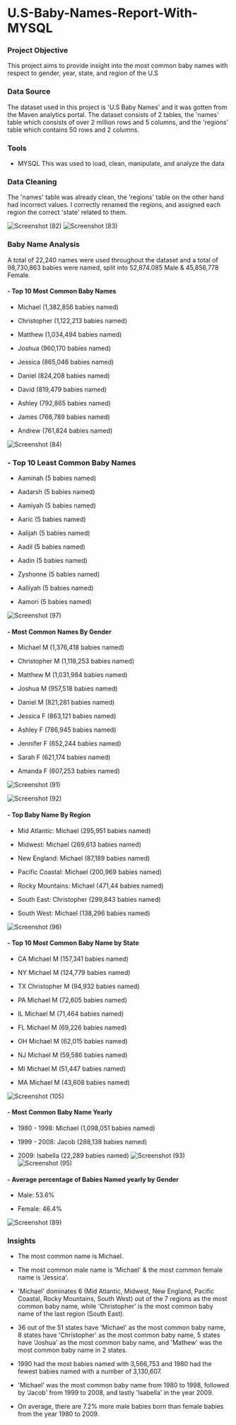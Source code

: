 # U.S-Baby-Names-Report-With-MYSQL

### Project Objective
This project aims to provide insight into the most common baby names with respect to gender, year, state, and region of the U.S

### Data Source
The dataset used in this project is 'U.S Baby Names' and it was gotten from the Maven analytics portal. The dataset consists of 2 tables, the 'names' table
which consists of over 2 million rows and 5 columns, and the 'regions' table which contains 50 rows and 2 columns.

### Tools
- MYSQL
  This was used to load, clean, manipulate, and analyze the data

### Data Cleaning
The 'names' table was already clean, the 'regions' table on the other hand had incorrect values. I correctly renamed the regions, and assigned each region
the correct 'state' related to them.

![Screenshot (82)](https://github.com/YuYunusa/U.S-Baby-Names-Report-With-MYSQL/assets/160647840/af2cec55-26f9-489c-8721-6a9e3f6ab4cc)
![Screenshot (83)](https://github.com/YuYunusa/U.S-Baby-Names-Report-With-MYSQL/assets/160647840/53e56a65-e51a-4f33-bf1a-9d4cca550036)


### Baby Name Analysis
A total of 22,240 names were used throughout the dataset and a total of 98,730,863 babies were named, split into 52,874.085 Male & 45,856,778 Female.

#### - Top 10 Most Common Baby Names
  * Michael   (1,382,856 babies named)
    
  * Christopher	(1,122,213 babies named)
    
  * Matthew	  (1,034,494 babies named)
    
  * Joshua	  (960,170 babies named)
    
  * Jessica  	(865,046 babies named)
    
  * Daniel  	(824,208 babies named)
    
  * David   	(819,479 babies named)
    
  * Ashley   	(792,865 babies named)
    
  * James   	(766,789 babies named)
    
  * Andrew  	(761,824 babies named)
    
![Screenshot (84)](https://github.com/YuYunusa/U.S-Baby-Names-Report-With-MYSQL/assets/160647840/119836d9-c046-47a9-9421-4b4e577217fc)

### - Top 10 Least Common Baby Names
  * Aaminah 	(5 babies named)
    
  * Aadarsh 	(5 babies named)
    
  * Aamiyah 	(5 babies named)
    
  * Aaric	    (5 babies named)
    
  * Aalijah	  (5 babies named)
    
  * Aadil	    (5 babies named)
    
  * Aadin	    (5 babies named)
    
  * Zyshonne	(5 babies named)
    
  * Aalliyah	(5 babies named)
    
  * Aamori   	(5 babies named)
    
![Screenshot (97)](https://github.com/YuYunusa/U.S-Baby-Names-Report-With-MYSQL/assets/160647840/3311ce55-90ae-47af-b423-393e291277bb)

#### - Most Common Names By Gender
  * Michael	    M  (1,376,418 babies named)
    
  * Christopher	M  (1,118,253 babies named)
    
  * Matthew	    M  (1,031,984 babies named)
    
  * Joshua	    M  (957,518 babies named)
    
  * Daniel    	M  (821,281 babies named)

  
  * Jessica   	F  (863,121 babies named)
    
  * Ashley    	F  (786,945 babies named)
    
  * Jennifer	  F  (652,244 babies named)
    
  * Sarah 	    F  (621,174 babies named)
    
  * Amanda    	F  (607,253 babies named)
    
![Screenshot (91)](https://github.com/YuYunusa/U.S-Baby-Names-Report-With-MYSQL/assets/160647840/5a7609bb-7b7f-432c-9406-2d894a0c3d17)

![Screenshot (92)](https://github.com/YuYunusa/U.S-Baby-Names-Report-With-MYSQL/assets/160647840/3fc99480-c653-4c69-a1fb-09aaea7af698)

#### - Top Baby Name By Region
  * Mid Atlantic: Michael	 (295,951 babies named)
     
  * Midwest: Michael (269,613 babies named)
    
  * New England: Michael (87,189 babies named)
    
  * Pacific Coastal: Michael (200,969 babies named)
    
  * Rocky Mountains: Michael (471,44 babies named)
    
  * South East:	Christopher	(299,843 babies named)
    
  * South West:	Michael	(138,296 babies named)
    
![Screenshot (96)](https://github.com/YuYunusa/U.S-Baby-Names-Report-With-MYSQL/assets/160647840/f5769c58-f98a-4f77-96bb-8dbe6e49905f)

#### - Top 10 Most Common Baby Name by State
  * CA	Michael	     M	(157,341 babies named)
    
  * NY	Michael	     M	(124,779 babies named)
     
  * TX	Christopher  M	(94,932 babies named)
    
  * PA	Michael	     M	(72,605 babies named)
      
  * IL	Michael	     M	(71,464 babies named)
    
  * FL	Michael	     M	(69,226 babies named)
    
  * OH	Michael	     M	(62,015 babies named)
    
  * NJ	Michael	     M	(59,586 babies named)
    
  * MI	Michael	     M	(51,447 babies named)
    
  * MA	Michael	     M	(43,608 babies named)
    
![Screenshot (105)](https://github.com/YuYunusa/U.S-Baby-Names-Report-With-MYSQL/assets/160647840/00774753-0ebc-49d4-b7dd-e143df98cac2)


#### - Most Common Baby Name Yearly
 * 1980 - 1998: Michael (1,098,051 babies named)
   
 * 1999 - 2008: Jacob (288,138 babies named)
   
 * 2009: Isabella (22,289 babies named)
![Screenshot (93)](https://github.com/YuYunusa/U.S-Baby-Names-Report-With-MYSQL/assets/160647840/0672cf5b-3329-4eee-8d4e-55c45212a870)
![Screenshot (95)](https://github.com/YuYunusa/U.S-Baby-Names-Report-With-MYSQL/assets/160647840/a4a98039-1073-4738-a586-43acffc573d3)

#### - Average percentage of Babies Named yearly by Gender
  * Male:  53.6%
    
  * Female:  46.4%

![Screenshot (89)](https://github.com/YuYunusa/U.S-Baby-Names-Report-With-MYSQL/assets/160647840/86c42301-3f46-46d4-8e13-e654890f21c0)

### Insights
- The most common name is Michael.

- The most common male name is 'Michael' & the most common female name is 'Jessica'.

- 'Michael' dominates 6 (Mid Atlantic, Midwest, New England, Pacific Coastal, Rocky Mountains, South West) out of the 7 regions as the most common baby name, 
  while 'Christopher' is the most common baby name of the last region (South East).

- 36 out of the 51 states have 'Michael' as the most common baby name, 8 states have 'Christopher' as the most common baby name, 5 states have 'Joshua' as the
  most common baby name, and 'Mathew' was the most common baby name in 2 states.

- 1990 had the most babies named with 3,566,753 and 1980 had the fewest babies named with a number of 3,130,607.

- 'Michael' was the most common baby name from 1980 to 1998, followed by 'Jacob' from 1999 to 2008, and lastly 'Isabella' in the year 2009.

- On average, there are 7.2% more male babies born than female babies from the year 1980 to 2009.
